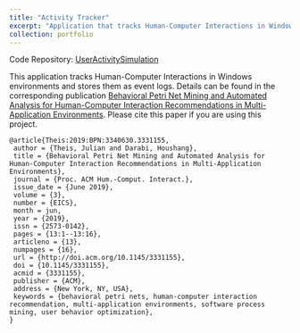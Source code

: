 ```yaml
---
title: "Activity Tracker"
excerpt: "Application that tracks Human-Computer Interactions in Windows environments and stores them as event logs"
collection: portfolio
---
```


Code Repository: [UserActivitySimulation](https://github.com/Julian-Theis/ActivityTracker)

This application tracks Human-Computer Interactions in Windows environments and stores them as event logs. Details can be found in the corresponding publication  [Behavioral Petri Net Mining and Automated Analysis for Human-Computer Interaction Recommendations in Multi-Application Environments](https://julian-theis.github.io/publication/hci). Please cite this paper if you are using this project.

```
@article{Theis:2019:BPN:3340630.3331155,
 author = {Theis, Julian and Darabi, Houshang},
 title = {Behavioral Petri Net Mining and Automated Analysis for Human-Computer Interaction Recommendations in Multi-Application Environments},
 journal = {Proc. ACM Hum.-Comput. Interact.},
 issue_date = {June 2019},
 volume = {3},
 number = {EICS},
 month = jun,
 year = {2019},
 issn = {2573-0142},
 pages = {13:1--13:16},
 articleno = {13},
 numpages = {16},
 url = {http://doi.acm.org/10.1145/3331155},
 doi = {10.1145/3331155},
 acmid = {3331155},
 publisher = {ACM},
 address = {New York, NY, USA},
 keywords = {behavioral petri nets, human-computer interaction recommendation, multi-application environments, software process mining, user behavior optimization},
}
```
